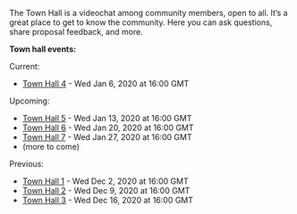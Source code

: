 
The Town Hall is a videochat among community members, open to all. It’s a great place to get to know the community. Here you can ask questions, share proposal feedback, and more.

**Town hall events:**

Current:

* [Town Hall 4](Town-Hall-4) - Wed Jan 6, 2020 at 16:00 GMT

Upcoming:

* [Town Hall 5](Town-Hall-5) - Wed Jan 13, 2020 at 16:00 GMT
* [Town Hall 6](Town-Hall-6) - Wed Jan 20, 2020 at 16:00 GMT
* [Town Hall 7](Town-Hall-7) - Wed Jan 27, 2020 at 16:00 GMT
* (more to come)

Previous:
* [Town Hall 1](Town-Hall-1) - Wed Dec 2, 2020 at 16:00 GMT
* [Town Hall 2](Town-Hall-2) - Wed Dec 9, 2020 at 16:00 GMT
* [Town Hall 3](Town-Hall-3) - Wed Dec 16, 2020 at 16:00 GMT

###

###